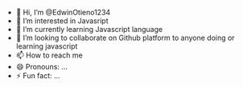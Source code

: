 - 👋 Hi, I’m @EdwinOtieno1234
- 👀 I’m interested in Javasript
- 🌱 I’m currently learning Javascript language
- 💞️ I’m looking to collaborate on Github platform to anyone doing or learning javascript 
- 📫 How to reach me 
- 😄 Pronouns: ...
- ⚡ Fun fact: ...

<!---
EdwinOtieno1234/EdwinOtieno1234 is a ✨ special ✨ repository because its `README.md` (this file) appears on your GitHub profile.
You can click the Preview link to take a look at your changes.
--->
